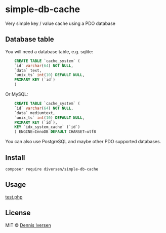 # simple-db-cache

Very simple key / value cache using a PDO database

## Database table

You will need a database table, e.g. sqlite:
~~~sql
    CREATE TABLE `cache_system` (
    `id` varchar(64) NOT NULL,
    `data` text,
    `unix_ts` int(10) DEFAULT NULL,
    PRIMARY KEY (`id`)
    )
~~~

Or MySQL: 
~~~sql
    CREATE TABLE `cache_system` (
    `id` varchar(64) NOT NULL,
    `data` mediumtext,
    `unix_ts` int(10) DEFAULT NULL,
    PRIMARY KEY (`id`),
    KEY `idx_system_cache` (`id`)
    ) ENGINE=InnoDB DEFAULT CHARSET=utf8
~~~

You can also use PostgreSQL and maybe other PDO supported databases. 

## Install

    composer require diversen/simple-db-cache

## Usage

 [test.php](test.php)

## License

MIT © [Dennis Iversen](https://github.com/diversen)
